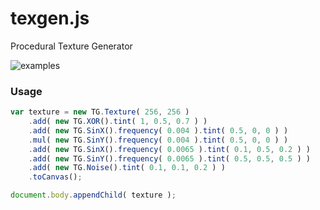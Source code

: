 # texgen.js
Procedural Texture Generator

![examples](https://raw.githubusercontent.com/mrdoob/texgen.js/master/files/samples.png)

### Usage

```javascript
var texture = new TG.Texture( 256, 256 )
    .add( new TG.XOR().tint( 1, 0.5, 0.7 ) )
    .add( new TG.SinX().frequency( 0.004 ).tint( 0.5, 0, 0 ) )
    .mul( new TG.SinY().frequency( 0.004 ).tint( 0.5, 0, 0 ) )
    .add( new TG.SinX().frequency( 0.0065 ).tint( 0.1, 0.5, 0.2 ) )
    .add( new TG.SinY().frequency( 0.0065 ).tint( 0.5, 0.5, 0.5 ) )
    .add( new TG.Noise().tint( 0.1, 0.1, 0.2 ) )
    .toCanvas();

document.body.appendChild( texture );
```
